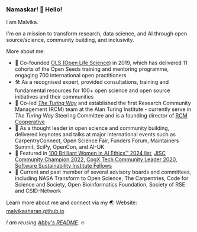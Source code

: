 ### Namaskar! 👋 Hello! 

I am Malvika.

I'm on a mission to transform research, data science, and AI through open source/science, community building, and inclusivity.

More about me:

* 🚧 Co-founded [OLS (Open Life Science)](https://openlifesci.org/) in 2019, which has delivered 11 cohorts of the Open Seeds training and mentoring programme, engaging 700 international open practitioners
* 🛠 As a recognised expert, provided consultations, training and fundamental resources for 100+ open science and open source initiatives and their communities
* 💪 Co-led _[The Turing Way](https://the-turing-way.netlify.app/index.html)_ and established the first Research Community Management (RCM) team at the Alan Turing Institute - currently serve in _The Turing Way_ Steering Committee and is a founding director of [RCM Cooperative](https://www.rcmcooperative.com/)
* 📣 As a thought leader in open science and community building, delivered keynotes and talks at major international events such as CarpentryConnect, Open Science Fair, Funders Forum, Maintainers Summit, SciPy, OpenCon, and AI-UK
* 🎉 Featured in [100 Brilliant Women in AI Ethics™ 2024 list](https://womeninaiethics.org/the-list/of-2024/), [JISC Community Champion 2022](https://www.jisc.ac.uk/events/meet-the-community-champions-of-2022), [CogX Tech Community Leader 2020](https://twitter.com/CogX_Festival/status/1270768314789384193), [Software Sustainability Institute Fellows](https://www.software.ac.uk/fellowship-programme/malvika-sharan)
* 👥 Current and past member of several advisory boards and committees, including NASA Transform to Open Science, The Carpentries, Code for Science and Society, Open Bioinformatics Foundation, Society of RSE and CSID-Network

Learn more about me and connect via my 🌏 Website: [malvikasharan.github.io](https://malvikasharan.github.io)

*I am reusing [Abby's README](https://github.com/abbycabs/abbycabs).* 🔥
